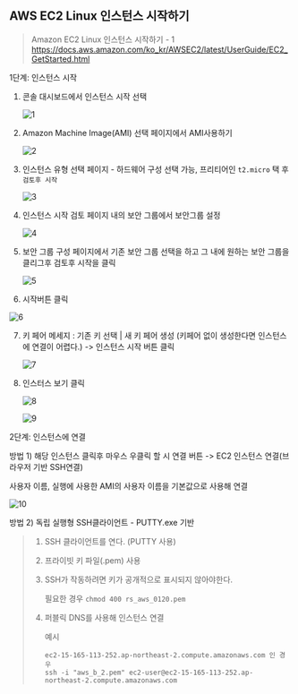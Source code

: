 ##  AWS EC2 Linux 인스턴스 시작하기

> Amazon EC2 Linux 인스턴스 시작하기 - 1
> https://docs.aws.amazon.com/ko_kr/AWSEC2/latest/UserGuide/EC2_GetStarted.html

1단계: 인스턴스 시작

1. 콘솔 대시보드에서 인스턴스 시작 선택

   ![1](https://user-images.githubusercontent.com/34231229/72694509-8c0d0800-3b78-11ea-90bd-0052ce73c14d.JPG)

2. Amazon Machine Image(AMI) 선택 페이지에서 AMI사용하기

   ![2](https://user-images.githubusercontent.com/34231229/72694648-0a69aa00-3b79-11ea-8d68-2eb5d13f7adc.JPG)

3. 인스턴스 유형 선택 페이지 - 하드웨어 구성 선택 가능, 프리티어인 `t2.micro` 택 후 `검토후 시작`

   ![3](https://user-images.githubusercontent.com/34231229/72694701-4a309180-3b79-11ea-8a4f-f90ccc464054.JPG)

4. 인스턴스 시작 검토 페이지 내의 보안 그룹에서 보안그룹 설정

   ![4](https://user-images.githubusercontent.com/34231229/72694802-9da2df80-3b79-11ea-83ed-a8972a818163.JPG)

5. 보안 그룹 구성 페이지에서 기존 보안 그룹 선택을 하고 그 내에 원하는 보안 그룹을 클리그후 검토후 시작을 클릭

   ![5](https://user-images.githubusercontent.com/34231229/72694895-f1152d80-3b79-11ea-89ef-57076090b4b4.JPG)

6.  시작버튼 클릭

   ![6](https://user-images.githubusercontent.com/34231229/72694919-0c803880-3b7a-11ea-9e7b-481d2b4b3ec1.JPG)

7. 키 페어 메세지 : 기존 키 선택 | 새 키 페어 생성 (키페어 없이 생성한다면 인스턴스에 연결이 어렵다.) -> 인스턴스 시작 버튼 클릭

   ![7](https://user-images.githubusercontent.com/34231229/72695013-67199480-3b7a-11ea-83bc-d1e188668345.JPG)

8. 인스터스 보기 클릭

   ![8](https://user-images.githubusercontent.com/34231229/72695090-b4960180-3b7a-11ea-9eff-8dee17da6184.JPG)

   ![9](https://user-images.githubusercontent.com/34231229/72695189-03439b80-3b7b-11ea-9e1e-93cf317af200.JPG)

2단계: 인스턴스에 연결

 방법 1) 해당 인스턴스 클릭후 마우스 우클릭 할 시 연결 버튼 -> EC2 인스턴스 연결(브라우저 기반 SSH연결)

사용자 이름, 실행에 사용한 AMI의 사용자 이름을 기본값으로 사용해 연결

![10](https://user-images.githubusercontent.com/34231229/72698676-89b2aa00-3b88-11ea-8e79-00caea35f6b4.JPG)



 방법 2) 독립 실행형 SSH클라이언트 - PUTTY.exe 기반

> 1. SSH 클라이언트를 연다. (PUTTY 사용)
>
> 2. 프라이빗 키 파일(.pem) 사용
>
> 3. SSH가 작동하려면 키가 공개적으로 표시되지 않아야한다.
>
>     필요한 경우 `chmod 400 rs_aws_0120.pem`
>
> 4. 퍼블릭 DNS를 사용해 인스턴스 연결
>
>    예시
>
>    ```
>    ec2-15-165-113-252.ap-northeast-2.compute.amazonaws.com 인 경우
>    ssh -i "aws_b_2.pem" ec2-user@ec2-15-165-113-252.ap-northeast-2.compute.amazonaws.com
>    ```